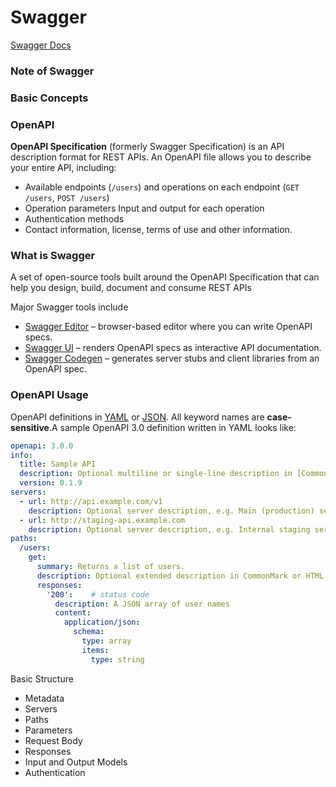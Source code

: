 # Swagger

[Swagger Docs](https://swagger.io/docs/specification/about/)

### Note of Swagger 

### Basic Concepts

### OpenAPI

**OpenAPI Specification** (formerly Swagger Specification) is an API description format for REST APIs. An OpenAPI file allows you to describe your entire API, including:

- Available endpoints (`/users`) and operations on each endpoint (`GET /users`, `POST /users`)
- Operation parameters Input and output for each operation
- Authentication methods
- Contact information, license, terms of use and other information.

### What is Swagger

A set of open-source tools built around the OpenAPI Specification that can help you design, build, document and consume REST APIs

Major Swagger tools include

- [Swagger Editor](http://editor.swagger.io/) – browser-based editor where you can write OpenAPI specs.
- [Swagger UI](https://swagger.io/swagger-ui/) – renders OpenAPI specs as interactive API documentation.
- [Swagger Codegen](https://github.com/swagger-api/swagger-codegen) – generates server stubs and client libraries from an OpenAPI spec.

### OpenAPI Usage

OpenAPI definitions in [YAML](https://en.wikipedia.org/wiki/YAML) or [JSON](https://en.wikipedia.org/wiki/JSON). All keyword names are **case-sensitive**.A sample OpenAPI 3.0 definition written in YAML looks like:

```yaml
openapi: 3.0.0
info:
  title: Sample API
  description: Optional multiline or single-line description in [CommonMark](http://commonmark.org/help/) or HTML.
  version: 0.1.9
servers:
  - url: http://api.example.com/v1
    description: Optional server description, e.g. Main (production) server
  - url: http://staging-api.example.com
    description: Optional server description, e.g. Internal staging server for testing
paths:
  /users:
    get:
      summary: Returns a list of users.
      description: Optional extended description in CommonMark or HTML.
      responses:
        '200':    # status code
          description: A JSON array of user names
          content:
            application/json:
              schema: 
                type: array
                items: 
                  type: string
```

Basic Structure

- Metadata
- Servers
- Paths
- Parameters
- Request Body
- Responses
- Input and Output Models
- Authentication